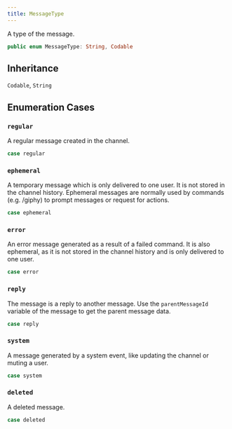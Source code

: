 ```yaml
---
title: MessageType
---
```


A type of the message.

``` swift
public enum MessageType: String, Codable 
```

## Inheritance

`Codable`, `String`

## Enumeration Cases

### `regular`

A regular message created in the channel.

``` swift
case regular
```

### `ephemeral`

A temporary message which is only delivered to one user. It is not stored in the channel history. Ephemeral messages
are normally used by commands (e.g. /giphy) to prompt messages or request for actions.

``` swift
case ephemeral
```

### `error`

An error message generated as a result of a failed command. It is also ephemeral, as it is not stored in the channel
history and is only delivered to one user.

``` swift
case error
```

### `reply`

The message is a reply to another message. Use the `parentMessageId` variable of the message to get the parent
message data.

``` swift
case reply
```

### `system`

A message generated by a system event, like updating the channel or muting a user.

``` swift
case system
```

### `deleted`

A deleted message.

``` swift
case deleted
```
